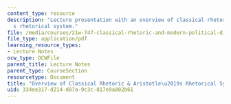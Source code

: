 ```yaml
---
content_type: resource
description: "Lecture presentation with an overview of classical rhetoric and Aristotle\u2019\
  s rhetorical system."
file: /media/courses/21w-747-classical-rhetoric-and-modern-political-discourse-fall-2009/334ee317d214d87a9c3c817e9a802b61_MIT21W_747_01F09_lec03.pdf
file_type: application/pdf
learning_resource_types:
- Lecture Notes
ocw_type: OCWFile
parent_title: Lecture Notes
parent_type: CourseSection
resourcetype: Document
title: "Overview of Classical Rhetoric & Aristotle\u2019s Rhetorical System"
uid: 334ee317-d214-d87a-9c3c-817e9a802b61
---
```


